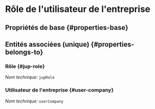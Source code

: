 # Rôle de l'utilisateur de l'entreprise
<!--- THIS FILE IS GENERATED PLEASE DO NOT EDIT IT DIRECTLY --->



## Propriétés de base {#properties-base}



## Entités associées (unique) {#properties-belongs-to}

### Rôle {#jup-role}



*Nom technique:* ```jupRole```

### Utilisateur de l'entreprise {#user-company}



*Nom technique:* ```userCompany```





